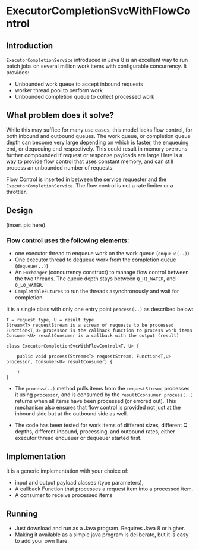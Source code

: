 # ExecutorCompletionSvcWithFlowControl

## Introduction
`ExecutorCompletionService` introduced in Java 8 is an excellent way to run batch jobs on several million work items with configurable concurrency. It provides:
* Unbounded work queue to accept inbound requests
* worker thread pool to perform work
* Unbounded completion queue to collect processed work

## What problem does it solve?
While this may suffice for many use cases, this model lacks flow control, for both inbound and outbound queues. 
The work queue, or completion queue depth can become very large depending on which is faster, the enqueuing end, or dequeuing end respectively.
This could result in memory overruns further compounded if request or response payloads are large.Here is a way to provide flow control that uses constant memory, and can still process an unbounded number of requests.

Flow Control is inserted in between the service requester and the `ExecutorCompletionService`. The flow control is not a rate limiter or a throttler.

## Design
(insert pic here)

### Flow control uses the following elements:
* one executor thread to enqueue work on the work queue (`enqueue(..)`)
* One executor thread to dequeue work from the completion queue (`dequeue(..)`)
* An `Exchanger` (concurrency construct) to manage flow control between the two threads. The queue depth stays between `Q_HI_WATER`, and `Q_LO_WATER`.
* `CompletableFuture`s to run the threads asynchronously and wait for completion.

It is a single class with only one entry point `process(..)` as described below:

```
T = request type, U = result type
Stream<T> requestStream is a stream of requests to be processed
Function<T,U> processor is the callback function to process work items
Consumer<U> resultConsumer is a callback with the output (result)

class ExecutorCompletionSvcWithFlowControl<T, U> {

    public void process(Stream<T> requestStream, Function<T,U> processor, Consumer<U> resultConsumer) {

    }
}
```

* The `process(..)` method pulls items from the `requestStream`, processes it using `processor`, and is consumed by the `resultCconsumer`.
`process(..)` returns when all items have been processed (or errored out). 
This mechanism also ensures that flow control is provided not just at the inbound side but at the outbound side as well.

* The code has been tested for work items of different sizes, different Q depths, different inbound, processing, and outbound rates, either executor thread enqueuer or dequeuer started first.


## Implementation
It is a generic implementation with your choice of:
* input and output payload classes (type parameters), 
* A callback Function that processes a request item into a processed item.
* A consumer to receive processed items

## Running
* Just download and run as a Java program. Requires Java 8 or higher.
* Making it available as a simple java program is deliberate, but it is easy to add your own flare.
